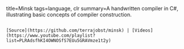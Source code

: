 title=Minsk
tags=language, clr
summary=A handwritten compiler in C#, illustrating basic concepts of compiler construction.
~~~~~~

[Source](https://github.com/terrajobst/minsk) | [Videos](https://www.youtube.com/playlist?list=PLRAdsfhKI4OWNOSfS7EUu5GRAVmze1t2y)
